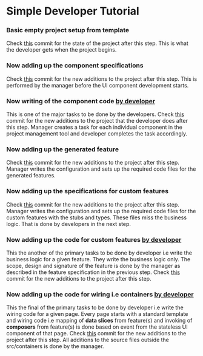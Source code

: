 # Simple Developer Tutorial

### Basic empty project setup from template

Check [this](https://github.com/rapid-apps/Tutorial-Walkthrough/tree/d969cd492cc7bbbfa5eee9a5ed9bb277370c5321) commit for the state of the project after this step. This is what the developer gets when the project begins.


### Now adding up the component specifications

Check [this](https://github.com/rapid-apps/Tutorial-Walkthrough/tree/fe4f70717cabd50c3f1be2358d124b2c0d0f88af) commit for the new additions to the project after this step. This is performed by the manager before the UI component development starts.


### Now writing of the component code <ins>by developer</ins>

This is one of the major tasks to be done by the developers. Check [this](https://github.com/rapid-apps/Tutorial-Walkthrough/tree/3968874705c94a55ff2dd37106866c1c40a4a641) commit for the new additions to the project that the developer does after this step. Manager creates a task for each individual component in the project management tool and developer completes the task accordingly.


### Now adding up the generated feature

Check [this](https://github.com/rapid-apps/Tutorial-Walkthrough/tree/aed3b82a850d20fd0bb1b47fa35d9d39aaba7a67) commit for the new additions to the project after this step. Manager writes the configuration and sets up the required code files for the generated features.


### Now adding up the specifications for custom features

Check [this](https://github.com/rapid-apps/Tutorial-Walkthrough/tree/c439b7ec62ac9f51778a8ca464d7d37192c15810) commit for the new additions to the project after this step. Manager writes the configuration and sets up the required code files for the custom features with the stubs and types. These files miss the business logic. That is done by developers in the next step.


### Now adding up the code for custom features <ins>by developer</ins>

This the another of the primary tasks to be done by developer i.e write the business logic for a given feature. They write the business logic only. The scope, design and signature of the feature is done by the manager as described in the feature specification in the previous step. Check [this](https://github.com/rapid-apps/Tutorial-Walkthrough/tree/02aa9c06844575c9fcecc3b3c4685d5d110c010c) commit for the new additions to the project after this step.



### Now adding up the code for wiring i.e containers <ins>by developer</ins>

This the final of the primary tasks to be done by developer i.e write the wiring code for a given page. Every page starts with a standard template and wiring code i.e mapping of **data slices** from feature(s) and invoking of **composers** from feature(s) is done based on event from the stateless UI component of that page. Check [this](https://github.com/rapid-apps/Tutorial-Walkthrough/tree/84d068f399e5af39e0add204fa2b7a5a9c85d85d) commit for the new additions to the project after this step. All additions to the source files outside the src/containers is done by the manager.


